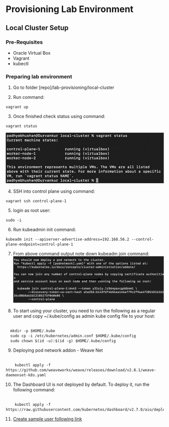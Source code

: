 # Provisioning Lab Environment

## Local Cluster Setup 

### Pre-Requisites

- Oracle Virtual Box
- Vagrant
- kubectl

### Preparing lab environment

1. Go to folder [repo]/lab-provisioning/local-cluster

2. Run command:
 <pre><code>vagrant up</code></pre>
 
3. Once finished check status using command:
 <pre><code>vagrant status</code></pre>

 ![vagrant status](vagrant-status.png)

4. SSH into control plane using command:
 <pre><code>vagrant ssh control-plane-1</code></pre>

5. login as root user:
 <pre><code>sudo -i</code></pre>

6. Run kubeadmin init command:
 <pre><code>kubeadm init --apiserver-advertise-address=192.168.56.2 --control-plane-endpoint=control-plane-1</code></pre>

7. From above command output note down kubeadm join command:
 ![kubeadm init output](kubeadm-init.png)


8. To start using your cluster, you need to run the following as a regular user and copy ~/.kube/config as admin kube config file to your host:
<pre><code>
  mkdir -p $HOME/.kube
  sudo cp -i /etc/kubernetes/admin.conf $HOME/.kube/config
  sudo chown $(id -u):$(id -g) $HOME/.kube/config
</code></pre>

9. Deploying pod network addon - Weave Net
<pre><code>
    kubectl apply -f https://github.com/weaveworks/weave/releases/download/v2.8.1/weave-daemonset-k8s.yaml
</code></pre>

10. The Dashboard UI is not deployed by default. To deploy it, run the following command:
<pre><code>
    kubectl apply -f https://raw.githubusercontent.com/kubernetes/dashboard/v2.7.0/aio/deploy/recommended.yaml
</code></pre>

11. [Create sample user following link](https://github.com/kubernetes/dashboard/blob/master/docs/user/access-control/creating-sample-user.md)
